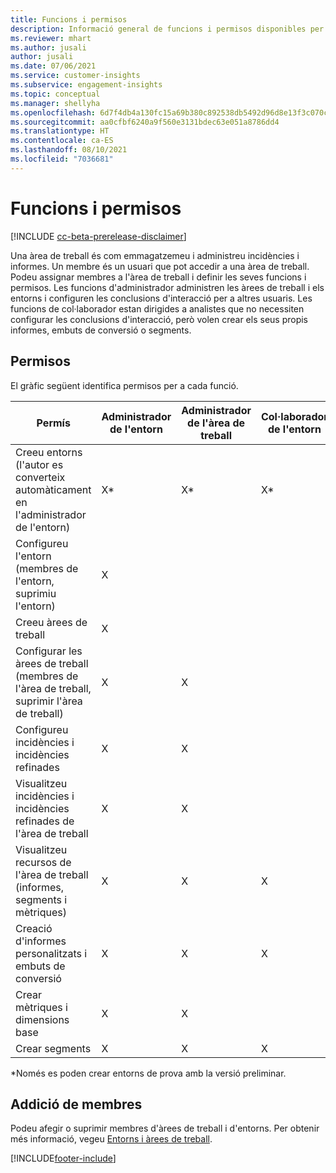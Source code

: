 ```yaml
---
title: Funcions i permisos
description: Informació general de funcions i permisos disponibles per als membres de l'àrea de treball.
ms.reviewer: mhart
ms.author: jusali
author: jusali
ms.date: 07/06/2021
ms.service: customer-insights
ms.subservice: engagement-insights
ms.topic: conceptual
ms.manager: shellyha
ms.openlocfilehash: 6d7f4db4a130fc15a69b380c892538db5492d96d8e13f3c070c6a6b9bd098371
ms.sourcegitcommit: aa0cfbf6240a9f560e3131bdec63e051a8786dd4
ms.translationtype: HT
ms.contentlocale: ca-ES
ms.lasthandoff: 08/10/2021
ms.locfileid: "7036681"
---
```

# <a name="roles-and-permissions"></a>Funcions i permisos

[!INCLUDE [cc-beta-prerelease-disclaimer](includes/cc-beta-prerelease-disclaimer.md)]

Una àrea de treball és com emmagatzemeu i administreu incidències i informes. Un membre és un usuari que pot accedir a una àrea de treball. Podeu assignar membres a l'àrea de treball i definir les seves funcions i permisos. Les funcions d'administrador administren les àrees de treball i els entorns i configuren les conclusions d'interacció per a altres usuaris. Les funcions de col·laborador estan dirigides a analistes que no necessiten configurar les conclusions d'interacció, però volen crear els seus propis informes, embuts de conversió o segments.

## <a name="permissions"></a>Permisos
  
El gràfic següent identifica permisos per a cada funció. 

| Permís | Administrador de l'entorn | Administrador de l'àrea de treball | Col·laborador de l'entorn | Col·laborador de l'àrea de treball | 
|--|--|--|--|--|
| Creeu entorns (l'autor es converteix automàticament en l'administrador de l'entorn) | X* | X* | X* | X* |  
| Configureu l'entorn (membres de l'entorn, suprimiu l'entorn) | X |  |  |  |  
| Creeu àrees de treball | X |  |  |  |  
| Configurar les àrees de treball (membres de l'àrea de treball, suprimir l'àrea de treball) | X | X |  |  |  
| Configureu incidències i incidències refinades | X | X | |  |  
| Visualitzeu incidències i incidències refinades de l'àrea de treball | X | X | |  |  
| Visualitzeu recursos de l'àrea de treball (informes, segments i mètriques)| X | X | X | X |  
| Creació d'informes personalitzats i embuts de conversió | X | X | X | X |  
| Crear mètriques i dimensions base| X | X |  |  |  
| Crear segments| X | X | X | X |  

*Només es poden crear entorns de prova amb la versió preliminar. 

## <a name="add-members"></a>Addició de membres

Podeu afegir o suprimir membres d'àrees de treball i d'entorns. Per obtenir més informació, vegeu [Entorns i àrees de treball](manage-environments-workspaces.md).


[!INCLUDE[footer-include](../includes/footer-banner.md)]
